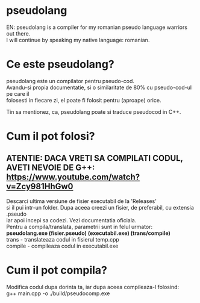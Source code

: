 # pseudolang

EN: pseudolang is a compiler for my romanian pseudo language warriors out there.  
I will continue by speaking my native language: romanian.  

# Ce este pseudolang?

pseudolang este un compilator pentru pseudo-cod.  
Avandu-si propia documentatie, si o similaritate de 80% cu pseudo-cod-ul pe care il  
folosesti in fiecare zi, el poate fi folosit pentru (aproape) orice.  
    
Tin sa mentionez, ca, pseudolang poate si traduce pseudocod in C++.

# Cum il pot folosi?

## ATENTIE: DACA VRETI SA COMPILATI CODUL, AVETI NEVOIE DE G++: https://www.youtube.com/watch?v=Zcy981HhGw0  

Descarci ultima versiune de fisier executabil de la 'Releases'  
si il pui intr-un folder. Dupa aceea creezi un fisier, de preferabil, cu extensia .pseudo  
iar apoi incepi sa codezi. Vezi documentatia oficiala.  
Pentru a compila/translata, parametrii sunt in felul urmator:  
**pseudolang.exe (fisier.pseudo) (executabil.exe) (trans/compile)**  
trans - translateaza codul in fisierul temp.cpp    
compile - compileaza codul in executabil.exe  

# Cum il pot compila?

Modifica codul dupa dorinta ta, iar dupa aceea compileaza-l folosind:  
g++ main.cpp -o ./build/pseudocomp.exe
